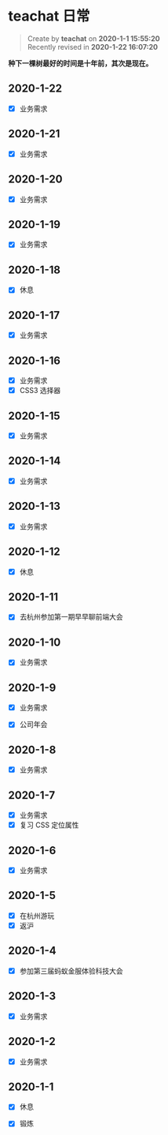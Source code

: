 # teachat 日常

> Create by **teachat** on **2020-1-1 15:55:20**  
> Recently revised in **2020-1-22 16:07:20**

**种下一棵树最好的时间是十年前，其次是现在。**

## 2020-1-22

- [x] 业务需求

## 2020-1-21

- [x] 业务需求

## 2020-1-20

- [x] 业务需求

## 2020-1-19

- [x] 业务需求

## 2020-1-18

- [x] 休息

## 2020-1-17

- [x] 业务需求

## 2020-1-16

- [x] 业务需求
- [x] CSS3 选择器

## 2020-1-15

- [x] 业务需求

## 2020-1-14

- [x] 业务需求

## 2020-1-13

- [x] 业务需求

## 2020-1-12

- [x] 休息

## 2020-1-11

- [x] 去杭州参加第一期早早聊前端大会

## 2020-1-10

- [x] 业务需求

## 2020-1-9

- [x] 业务需求

- [x] 公司年会

## 2020-1-8

- [x] 业务需求

## 2020-1-7

- [x] 业务需求
- [x] 复习 CSS 定位属性

## 2020-1-6

- [x] 业务需求

## 2020-1-5

- [x] 在杭州游玩
- [x] 返沪

## 2020-1-4

- [x] 参加第三届蚂蚁金服体验科技大会

## 2020-1-3

- [x] 业务需求

## 2020-1-2

- [x] 业务需求

## 2020-1-1

- [x] 休息

- [x] 锻炼
